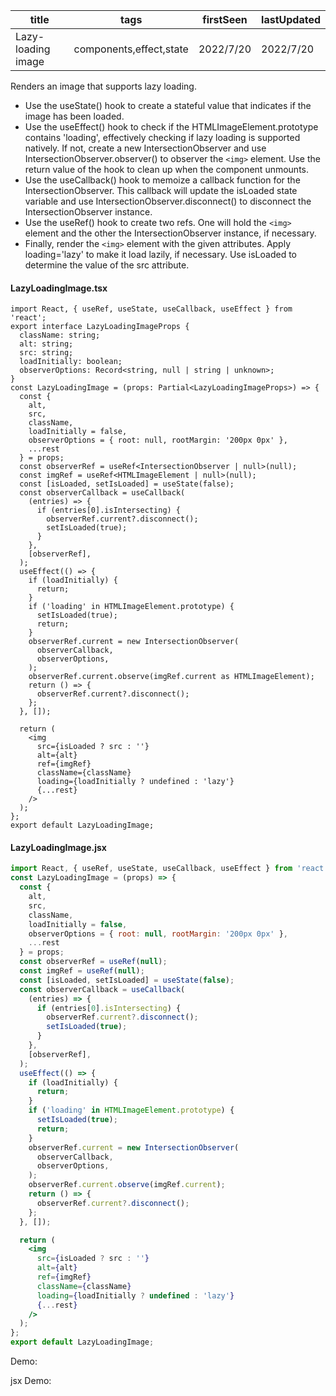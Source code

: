 | title              | tags                    | firstSeen | lastUpdated |
| ------------------ | ----------------------- | --------- | ----------- |
| Lazy-loading image | components,effect,state | 2022/7/20 | 2022/7/20   |

Renders an image that supports lazy loading.

- Use the useState() hook to create a stateful value that indicates if the image has been loaded.
- Use the useEffect() hook to check if the HTMLImageElement.prototype contains 'loading', effectively checking if lazy loading is supported natively. If not, create a new IntersectionObserver and use IntersectionObserver.observer() to observer the `<img>` element. Use the return value of the hook to clean up when the component unmounts.
- Use the useCallback() hook to memoize a callback function for the IntersectionObserver. This callback will update the isLoaded state variable and use IntersectionObserver.disconnect() to disconnect the IntersectionObserver instance.
- Use the useRef() hook to create two refs. One will hold the `<img>` element and the other the IntersectionObserver instance, if necessary.
- Finally, render the `<img>` element with the given attributes. Apply loading='lazy' to make it load lazily, if necessary. Use isLoaded to determine the value of the src attribute.

#### LazyLoadingImage.tsx

```tsx | pure
import React, { useRef, useState, useCallback, useEffect } from 'react';
export interface LazyLoadingImageProps {
  className: string;
  alt: string;
  src: string;
  loadInitially: boolean;
  observerOptions: Record<string, null | string | unknown>;
}
const LazyLoadingImage = (props: Partial<LazyLoadingImageProps>) => {
  const {
    alt,
    src,
    className,
    loadInitially = false,
    observerOptions = { root: null, rootMargin: '200px 0px' },
    ...rest
  } = props;
  const observerRef = useRef<IntersectionObserver | null>(null);
  const imgRef = useRef<HTMLImageElement | null>(null);
  const [isLoaded, setIsLoaded] = useState(false);
  const observerCallback = useCallback(
    (entries) => {
      if (entries[0].isIntersecting) {
        observerRef.current?.disconnect();
        setIsLoaded(true);
      }
    },
    [observerRef],
  );
  useEffect(() => {
    if (loadInitially) {
      return;
    }
    if ('loading' in HTMLImageElement.prototype) {
      setIsLoaded(true);
      return;
    }
    observerRef.current = new IntersectionObserver(
      observerCallback,
      observerOptions,
    );
    observerRef.current.observe(imgRef.current as HTMLImageElement);
    return () => {
      observerRef.current?.disconnect();
    };
  }, []);

  return (
    <img
      src={isLoaded ? src : ''}
      alt={alt}
      ref={imgRef}
      className={className}
      loading={loadInitially ? undefined : 'lazy'}
      {...rest}
    />
  );
};
export default LazyLoadingImage;
```

#### LazyLoadingImage.jsx

```jsx | pure
import React, { useRef, useState, useCallback, useEffect } from 'react';
const LazyLoadingImage = (props) => {
  const {
    alt,
    src,
    className,
    loadInitially = false,
    observerOptions = { root: null, rootMargin: '200px 0px' },
    ...rest
  } = props;
  const observerRef = useRef(null);
  const imgRef = useRef(null);
  const [isLoaded, setIsLoaded] = useState(false);
  const observerCallback = useCallback(
    (entries) => {
      if (entries[0].isIntersecting) {
        observerRef.current?.disconnect();
        setIsLoaded(true);
      }
    },
    [observerRef],
  );
  useEffect(() => {
    if (loadInitially) {
      return;
    }
    if ('loading' in HTMLImageElement.prototype) {
      setIsLoaded(true);
      return;
    }
    observerRef.current = new IntersectionObserver(
      observerCallback,
      observerOptions,
    );
    observerRef.current.observe(imgRef.current);
    return () => {
      observerRef.current?.disconnect();
    };
  }, []);

  return (
    <img
      src={isLoaded ? src : ''}
      alt={alt}
      ref={imgRef}
      className={className}
      loading={loadInitially ? undefined : 'lazy'}
      {...rest}
    />
  );
};
export default LazyLoadingImage;
```

Demo:

<code src="./Demo.tsx" id="lazyLoadingImageTsxDemo"></code>

jsx Demo:

<code src="./jsx/Demo.jsx" id="lazyLoadingImageJsxDemo"></code>
